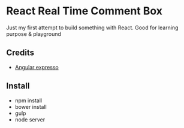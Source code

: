 # React Real Time Comment Box
Just my first attempt to build something with React.
Good for learning purpose & playground

## Credits
* [Angular expresso](https://github.com/whisher/angular-expresso)


## Install
* npm install
* bower install
* gulp
* node server

